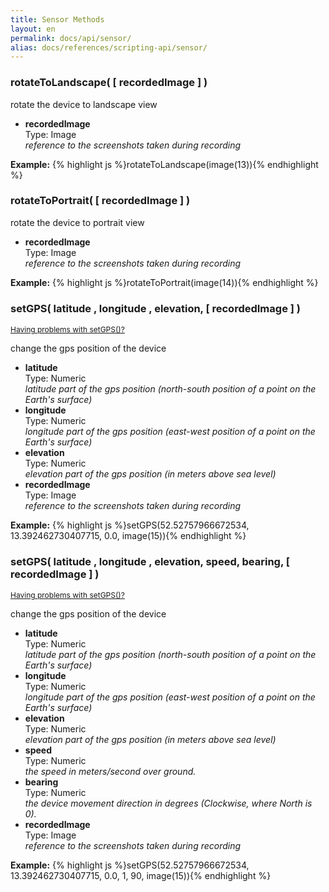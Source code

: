 ```yaml
---
title: Sensor Methods
layout: en
permalink: docs/api/sensor/
alias: docs/references/scripting-api/sensor/
---
```


<h3 id="rotateToLandscape">rotateToLandscape( [ recordedImage ] )</h3>
<p>rotate the device to landscape view</p>
<p><ul>
	<li>
		<strong>recordedImage</strong>
		<div>Type: Image</div>
		<em>reference to the screenshots taken during recording</em>
	</li>
</ul></p>
<p>
<strong>Example:</strong>
{% highlight js %}rotateToLandscape(image(13)){% endhighlight %}
</p>

<h3 id="rotateToPortrait">rotateToPortrait( [ recordedImage ] )</h3>
<p>rotate the device to portrait view</p>
<p><ul>
	<li>
		<strong>recordedImage</strong>
		<div>Type: Image</div>
		<em>reference to the screenshots taken during recording</em>
	</li>
</ul></p>
<p>
<strong>Example:</strong>
{% highlight js %}rotateToPortrait(image(14)){% endhighlight %}
</p>

<h3 id="setGPS">setGPS( latitude , longitude , elevation, [ recordedImage ] )</h3>
<a style="font-size:12px" href="/docs/FAQ#faq_1" target="_blank" target="setGPS faq">Having problems with setGPS()?</a>
<p>change the gps position of the device</p>
<p><ul>
	<li>
		<strong>latitude</strong>
		<div>Type: Numeric</div>
		<em>latitude part of the gps position (north-south position of a point on the Earth's surface)</em>
	</li>
	<li>
		<strong>longitude</strong>
		<div>Type: Numeric</div>
		<em>longitude part of the gps position (east-west position of a point on the Earth's surface)</em>
	</li>
	<li>
		<strong>elevation</strong>
		<div>Type: Numeric</div>
		<em>elevation part of the gps position (in meters above sea level)</em>
	</li>
	<li>
		<strong>recordedImage</strong>
		<div>Type: Image</div>
		<em>reference to the screenshots taken during recording</em>
	</li>
</ul>
</p>
<p>
<strong>Example:</strong>
{% highlight js %}setGPS(52.52757966672534, 13.392462730407715, 0.0, image(15)){% endhighlight %}
</p>

<h3 id="setGPS">setGPS( latitude , longitude , elevation, speed, bearing, [ recordedImage ] )</h3>
<a style="font-size:12px" href="/docs/FAQ#faq_1" target="_blank" target="setGPS faq">Having problems with setGPS()?</a>
<p>change the gps position of the device</p>
<p><ul>
	<li>
		<strong>latitude</strong>
		<div>Type: Numeric</div>
		<em>latitude part of the gps position (north-south position of a point on the Earth's surface)</em>
	</li>
	<li>
		<strong>longitude</strong>
		<div>Type: Numeric</div>
		<em>longitude part of the gps position (east-west position of a point on the Earth's surface)</em>
	</li>
	<li>
		<strong>elevation</strong>
		<div>Type: Numeric</div>
		<em>elevation part of the gps position (in meters above sea level)</em>
	</li>
	<li>
		<strong>speed</strong>
		<div>Type: Numeric</div>
		<em>the speed in meters/second over ground.</em>
	</li>
	<li>
		<strong>bearing</strong>
		<div>Type: Numeric</div>
		<em>the device movement direction in degrees (Clockwise, where North is 0).</em>
	</li>
	<li>
		<strong>recordedImage</strong>
		<div>Type: Image</div>
		<em>reference to the screenshots taken during recording</em>
	</li>
</ul></p>
<p>
<strong>Example:</strong>
{% highlight js %}setGPS(52.52757966672534, 13.392462730407715, 0.0, 1, 90, image(15)){% endhighlight %}
</p>
